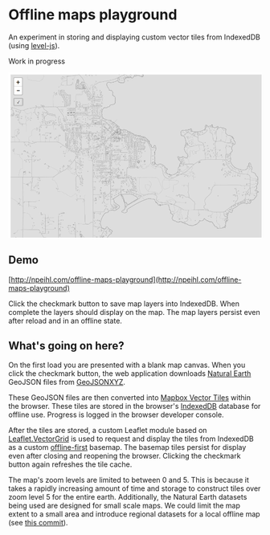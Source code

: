 # Offline maps playground

An experiment in storing and displaying custom vector tiles from IndexedDB (using [level-js](https://github.com/maxogden/level.js)).

Work in progress

![screenshot](screenshot.png)

## Demo

[http://npeihl.com/offline-maps-playground](http://npeihl.com/offline-maps-playground)

Click the checkmark button to save map layers into IndexedDB. When complete the layers should display on the map. The map layers persist even after reload and in an offline state.

## What's going on here?

On the first load you are presented with a blank map canvas. When you click the checkmark button, the web application downloads [Natural Earth](http://naturalearthdata.com) GeoJSON files from [GeoJSONXYZ](http://geojson.xyz). 

These GeoJSON files are then converted into [Mapbox Vector Tiles](https://www.mapbox.com/vector-tiles/) within the browser. These tiles are stored in the browser's [IndexedDB](https://developer.mozilla.org/en-US/docs/Web/API/IndexedDB_API) database for offline use. Progress is logged in the browser developer console.

After the tiles are stored, a custom Leaflet module based on [Leaflet.VectorGrid](https://github.com/Leaflet/Leaflet.VectorGrid) is used to request and display the tiles from IndexedDB as a custom [offline-first](http://offlinefirst.org/) basemap. The basemap tiles persist for display even after closing and reopening the browser. Clicking the checkmark button again refreshes the tile cache.

The map's zoom levels are limited to between 0 and 5. This is because it takes a rapidly increasing amount of time and storage to construct tiles over zoom level 5 for the entire earth. Additionally, the Natural Earth datasets being used are designed for small scale maps. We could limit the map extent to a small area and introduce regional datasets for a local offline map (see [this commit](https://github.com/nickpeihl/offline-maps-playground/tree/12eac18f54debbf8835b5056a5630cbaccd0f1ad)).
